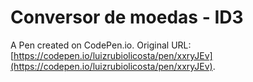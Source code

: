 # Conversor de moedas - ID3

A Pen created on CodePen.io. Original URL: [https://codepen.io/luizrubiolicosta/pen/xxryJEv](https://codepen.io/luizrubiolicosta/pen/xxryJEv).


